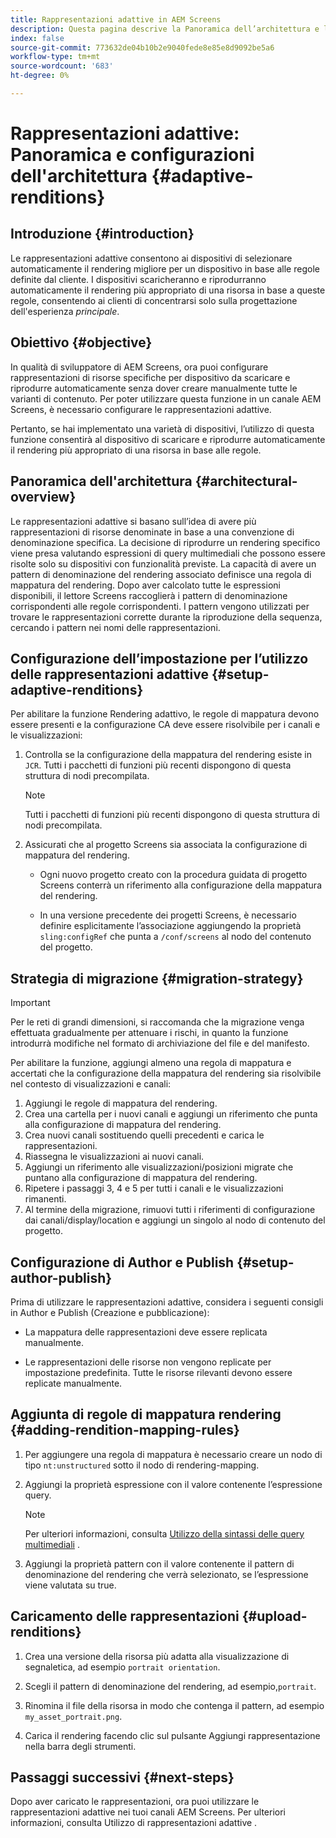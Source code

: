 ```yaml
---
title: Rappresentazioni adattive in AEM Screens
description: Questa pagina descrive la Panoramica dell’architettura e le configurazioni per le rappresentazioni adattive in AEM Screens.
index: false
source-git-commit: 773632de04b10b2e9040fede8e85e8d9092be5a6
workflow-type: tm+mt
source-wordcount: '683'
ht-degree: 0%

---
```



# Rappresentazioni adattive: Panoramica e configurazioni dell&#39;architettura {#adaptive-renditions}

## Introduzione {#introduction}

Le rappresentazioni adattive consentono ai dispositivi di selezionare automaticamente il rendering migliore per un dispositivo in base alle regole definite dal cliente. I dispositivi scaricheranno e riprodurranno automaticamente il rendering più appropriato di una risorsa in base a queste regole, consentendo ai clienti di concentrarsi solo sulla progettazione dell&#39;esperienza *principale*.

## Obiettivo {#objective}

In qualità di sviluppatore di AEM Screens, ora puoi configurare rappresentazioni di risorse specifiche per dispositivo da scaricare e riprodurre automaticamente senza dover creare manualmente tutte le varianti di contenuto. Per poter utilizzare questa funzione in un canale AEM Screens, è necessario configurare le rappresentazioni adattive.

Pertanto, se hai implementato una varietà di dispositivi, l’utilizzo di questa funzione consentirà al dispositivo di scaricare e riprodurre automaticamente il rendering più appropriato di una risorsa in base alle regole.

## Panoramica dell&#39;architettura {#architectural-overview}

Le rappresentazioni adattive si basano sull’idea di avere più rappresentazioni di risorse denominate in base a una convenzione di denominazione specifica. La decisione di riprodurre un rendering specifico viene presa valutando espressioni di query multimediali che possono essere risolte solo su dispositivi con funzionalità previste. La capacità di avere un pattern di denominazione del rendering associato definisce una regola di mappatura del rendering. Dopo aver calcolato tutte le espressioni disponibili, il lettore Screens raccoglierà i pattern di denominazione corrispondenti alle regole corrispondenti. I pattern vengono utilizzati per trovare le rappresentazioni corrette durante la riproduzione della sequenza, cercando i pattern nei nomi delle rappresentazioni.


## Configurazione dell’impostazione per l’utilizzo delle rappresentazioni adattive {#setup-adaptive-renditions}

Per abilitare la funzione Rendering adattivo, le regole di mappatura devono essere presenti e la configurazione CA deve essere risolvibile per i canali e le visualizzazioni:

1. Controlla se la configurazione della mappatura del rendering esiste in `JCR`. Tutti i pacchetti di funzioni più recenti dispongono di questa struttura di nodi precompilata.

   >[!NOTE]
   >Tutti i pacchetti di funzioni più recenti dispongono di questa struttura di nodi precompilata.


1. Assicurati che al progetto Screens sia associata la configurazione di mappatura del rendering.

   * Ogni nuovo progetto creato con la procedura guidata di progetto Screens conterrà un riferimento alla configurazione della mappatura del rendering.

   * In una versione precedente dei progetti Screens, è necessario definire esplicitamente l’associazione aggiungendo la proprietà `sling:configRef` che punta a `/conf/screens` al nodo del contenuto del progetto.

## Strategia di migrazione {#migration-strategy}

>[!IMPORTANT]
>Per le reti di grandi dimensioni, si raccomanda che la migrazione venga effettuata gradualmente per attenuare i rischi, in quanto la funzione introdurrà modifiche nel formato di archiviazione del file e del manifesto.

Per abilitare la funzione, aggiungi almeno una regola di mappatura e accertati che la configurazione della mappatura del rendering sia risolvibile nel contesto di visualizzazioni e canali:

1. Aggiungi le regole di mappatura del rendering.
1. Crea una cartella per i nuovi canali e aggiungi un riferimento che punta alla configurazione di mappatura del rendering.
1. Crea nuovi canali sostituendo quelli precedenti e carica le rappresentazioni.
1. Riassegna le visualizzazioni ai nuovi canali.
1. Aggiungi un riferimento alle visualizzazioni/posizioni migrate che puntano alla configurazione di mappatura del rendering.
1. Ripetere i passaggi 3, 4 e 5 per tutti i canali e le visualizzazioni rimanenti.
1. Al termine della migrazione, rimuovi tutti i riferimenti di configurazione dai canali/display/location e aggiungi un singolo al nodo di contenuto del progetto.

## Configurazione di Author e Publish {#setup-author-publish}

Prima di utilizzare le rappresentazioni adattive, considera i seguenti consigli in Author e Publish (Creazione e pubblicazione):

* La mappatura delle rappresentazioni deve essere replicata manualmente.

* Le rappresentazioni delle risorse non vengono replicate per impostazione predefinita. Tutte le risorse rilevanti devono essere replicate manualmente.

## Aggiunta di regole di mappatura rendering {#adding-rendition-mapping-rules}

1. Per aggiungere una regola di mappatura è necessario creare un nodo di tipo `nt:unstructured` sotto il nodo di rendering-mapping.

1. Aggiungi la proprietà espressione con il valore contenente l’espressione query.

   >[!NOTE]
   >Per ulteriori informazioni, consulta [Utilizzo della sintassi delle query multimediali](https://developer.mozilla.org/en-US/docs/Web/CSS/Media_Queries/Using_media_queries) .

1. Aggiungi la proprietà pattern con il valore contenente il pattern di denominazione del rendering che verrà selezionato, se l’espressione viene valutata su true.

## Caricamento delle rappresentazioni {#upload-renditions}

1. Crea una versione della risorsa più adatta alla visualizzazione di segnaletica, ad esempio `portrait orientation`.

1. Scegli il pattern di denominazione del rendering, ad esempio,`portrait`.

1. Rinomina il file della risorsa in modo che contenga il pattern, ad esempio `my_asset_portrait.png`.

1. Carica il rendering facendo clic sul pulsante Aggiungi rappresentazione nella barra degli strumenti.


## Passaggi successivi {#next-steps}

Dopo aver caricato le rappresentazioni, ora puoi utilizzare le rappresentazioni adattive nei tuoi canali AEM Screens. Per ulteriori informazioni, consulta Utilizzo di rappresentazioni adattive .
